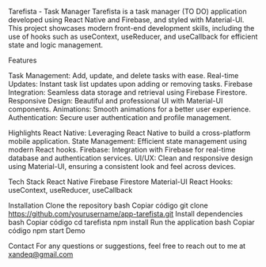 Tarefista - Task Manager
Tarefista is a task manager (TO DO) application developed using React Native and Firebase, and styled with Material-UI. This project showcases modern front-end development skills, including the use of hooks such as useContext, useReducer, and useCallback for efficient state and logic management.

Features

Task Management: Add, update, and delete tasks with ease.
Real-time Updates: Instant task list updates upon adding or removing tasks.
Firebase Integration: Seamless data storage and retrieval using Firebase Firestore.
Responsive Design: Beautiful and professional UI with Material-UI components.
Animations: Smooth animations for a better user experience.
Authentication: Secure user authentication and profile management.

Highlights
React Native: Leveraging React Native to build a cross-platform mobile application.
State Management: Efficient state management using modern React hooks.
Firebase: Integration with Firebase for real-time database and authentication services.
UI/UX: Clean and responsive design using Material-UI, ensuring a consistent look and feel across devices.

Tech Stack
React Native
Firebase Firestore
Material-UI
React Hooks: useContext, useReducer, useCallback

Installation
Clone the repository
bash
Copiar código
git clone https://github.com/yourusername/app-tarefista.git
Install dependencies
bash
Copiar código
cd tarefista
npm install
Run the application
bash
Copiar código
npm start
Demo

Contact
For any questions or suggestions, feel free to reach out to me at xandeq@gmail.com
